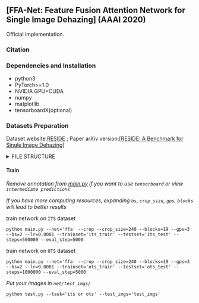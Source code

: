 ##  [FFA-Net: Feature Fusion Attention Network for Single Image Dehazing] (AAAI 2020)
 Official implementation.

### Citation

### Dependencies and Installation

* python3
* PyTorch>=1.0
* NVIDIA GPU+CUDA
* numpy
* matplotlib
* tensorboardX(optional)

### Datasets Preparation

Dataset website:[RESIDE](https://sites.google.com/view/reside-dehaze-datasets/) ; Paper arXiv version:[[RESIDE: A Benchmark for Single Image Dehazing](https://www.google.com/url?q=https%3A%2F%2Farxiv.org%2Fpdf%2F1712.04143.pdf&sa=D&sntz=1&usg=AFQjCNHzdt3kMDsvuJ7Ef6R4ev59OFeRYA)]

<details>
<summary> FILE STRUCTURE </summary>

```
    FFA-Net
    |-- README.md
    |-- net
    |-- data
        |-- RESIDE
            |-- ITS
                |-- hazy
                    |-- *.png
                |-- clear
                    |-- *.png
            |-- OTS 
                |-- hazy
                    |-- *.jpg
                |-- clear
                    |-- *.jpg
            |-- SOTS
                |-- indoor
                    |-- hazy
                        |-- *.png
                    |-- clear
                        |-- *.png
                |-- outdoor
                    |-- hazy
                        |-- *.jpg
                    |-- clear
                        |-- *.png
```
</details>


#### Train

*Remove annotation from [main.py](net/main.py) if you want to use `tensorboard` or view `intermediate predictions`*

*If you have more computing resources, expanding `bs`, `crop_size`, `gps`, `blocks` will lead to better results*

train network on `ITS` dataset

 ```shell
 python main.py --net='ffa' --crop --crop_size=240 --blocks=19 --gps=3 --bs=2 --lr=0.0001 --trainset='its_train' --testset='its_test' --steps=500000 --eval_step=5000
 ```


train network on `OTS` dataset


 ```shell
 python main.py --net='ffa' --crop --crop_size=240 --blocks=19 --gps=3 --bs=2 --lr=0.0001 --trainset='ots_train' --testset='ots_test' --steps=1000000 --eval_step=5000
 ```

*Put your images in `net/test_imgs/`*

 ```shell
 python test.py --task='its or ots' --test_imgs='test_imgs'
